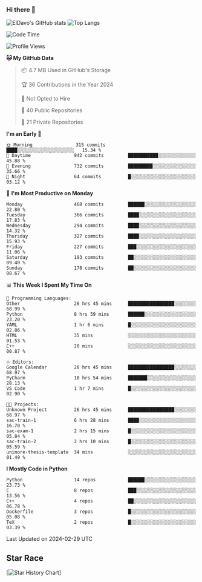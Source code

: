 ### Hi there 👋
![ElDavo's GitHub stats](https://github-readme-stats.vercel.app/api?username=ElDavoo&show_icons=true&theme=chartreuse-dark)
![Top Langs](https://github-readme-stats.vercel.app/api/top-langs/?username=ElDavoo&theme=chartreuse-dark&layout=compact)

<!--START_SECTION:waka-->
![Code Time](http://img.shields.io/badge/Code%20Time-1%2C002%20hrs%2030%20mins-blue)

![Profile Views](http://img.shields.io/badge/Profile%20Views-0-blue)

**🐱 My GitHub Data** 

> 📦 4.7 MB Used in GitHub's Storage 
 > 
> 🏆 36 Contributions in the Year 2024
 > 
> 🚫 Not Opted to Hire
 > 
> 📜 40 Public Repositories 
 > 
> 🔑 21 Private Repositories 
 > 
**I'm an Early 🐤** 

```text
🌞 Morning                315 commits         ████░░░░░░░░░░░░░░░░░░░░░   15.34 % 
🌆 Daytime                942 commits         ███████████░░░░░░░░░░░░░░   45.88 % 
🌃 Evening                732 commits         █████████░░░░░░░░░░░░░░░░   35.66 % 
🌙 Night                  64 commits          █░░░░░░░░░░░░░░░░░░░░░░░░   03.12 % 
```
📅 **I'm Most Productive on Monday** 

```text
Monday                   468 commits         ██████░░░░░░░░░░░░░░░░░░░   22.80 % 
Tuesday                  366 commits         ████░░░░░░░░░░░░░░░░░░░░░   17.83 % 
Wednesday                294 commits         ████░░░░░░░░░░░░░░░░░░░░░   14.32 % 
Thursday                 327 commits         ████░░░░░░░░░░░░░░░░░░░░░   15.93 % 
Friday                   227 commits         ███░░░░░░░░░░░░░░░░░░░░░░   11.06 % 
Saturday                 193 commits         ██░░░░░░░░░░░░░░░░░░░░░░░   09.40 % 
Sunday                   178 commits         ██░░░░░░░░░░░░░░░░░░░░░░░   08.67 % 
```


📊 **This Week I Spent My Time On** 

```text
💬 Programming Languages: 
Other                    26 hrs 45 mins      █████████████████░░░░░░░░   68.99 % 
Python                   8 hrs 59 mins       ██████░░░░░░░░░░░░░░░░░░░   23.20 % 
YAML                     1 hr 6 mins         █░░░░░░░░░░░░░░░░░░░░░░░░   02.86 % 
HTML                     35 mins             ░░░░░░░░░░░░░░░░░░░░░░░░░   01.53 % 
C++                      20 mins             ░░░░░░░░░░░░░░░░░░░░░░░░░   00.87 % 

🔥 Editors: 
Google Calendar          26 hrs 45 mins      █████████████████░░░░░░░░   68.97 % 
PyCharm                  10 hrs 54 mins      ███████░░░░░░░░░░░░░░░░░░   28.13 % 
VS Code                  1 hr 7 mins         █░░░░░░░░░░░░░░░░░░░░░░░░   02.90 % 

🐱‍💻 Projects: 
Unknown Project          26 hrs 45 mins      █████████████████░░░░░░░░   68.97 % 
sac-train-1              6 hrs 28 mins       ████░░░░░░░░░░░░░░░░░░░░░   16.70 % 
sac-exam-1               2 hrs 15 mins       █░░░░░░░░░░░░░░░░░░░░░░░░   05.84 % 
sac-train-2              2 hrs 10 mins       █░░░░░░░░░░░░░░░░░░░░░░░░   05.59 % 
unimore-thesis-template  34 mins             ░░░░░░░░░░░░░░░░░░░░░░░░░   01.49 % 
```

**I Mostly Code in Python** 

```text
Python                   14 repos            ██████░░░░░░░░░░░░░░░░░░░   23.73 % 
C                        8 repos             ███░░░░░░░░░░░░░░░░░░░░░░   13.56 % 
C++                      4 repos             ██░░░░░░░░░░░░░░░░░░░░░░░   06.78 % 
Dockerfile               3 repos             █░░░░░░░░░░░░░░░░░░░░░░░░   05.08 % 
TeX                      2 repos             █░░░░░░░░░░░░░░░░░░░░░░░░   03.39 % 
```




 Last Updated on 2024-02-29 UTC
<!--END_SECTION:waka-->

## Star Race

[![Star History Chart](https://api.star-history.com/svg?repos=ElDavoo/WhatsApp-Crypt14-Crypt15-Decrypter,ElDavoo/TuringOS,EliteAndroidApps/WhatsApp-Crypt12-Decrypter,KnugiHK/Whatsapp-Chat-Exporter&type=Date)]
